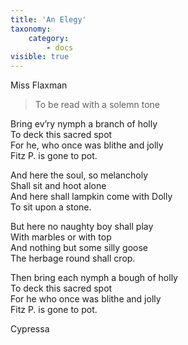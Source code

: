 ```yaml
---
title: 'An Elegy'
taxonomy:
    category:
        - docs
visible: true
---
```


<div class="author">Miss Flaxman</div>

> To be read with a solemn tone
  
Bring ev’ry nymph a branch of holly  
To deck this sacred spot  
For he, who once was blithe and jolly  
Fitz P. is gone to pot.  
  
And here the soul, so melancholy  
Shall sit and hoot alone  
And here shall lampkin come with Dolly  
To sit upon a stone.  
  
But here no naughty boy shall play  
With marbles or with top  
And nothing but some silly goose  
The herbage round shall crop.  
  
Then bring each nymph a bough of holly  
To deck this sacred spot  
For he who once was blithe and jolly  
Fitz P. is gone to pot.  
  
Cypressa